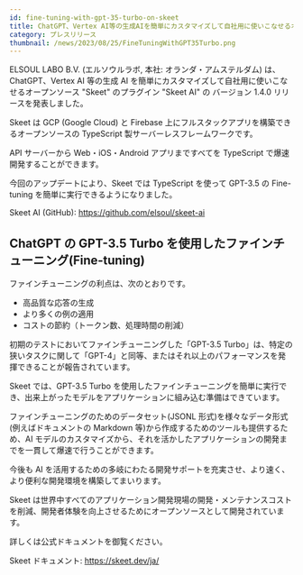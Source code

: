 ```yaml
---
id: fine-tuning-with-gpt-35-turbo-on-skeet
title: ChatGPT、Vertex AI等の生成AIを簡単にカスタマイズして自社用に使いこなせるオープンソース"Skeet"がGPT-3.5のファインチューニングにも対応しました
category: プレスリリース
thumbnail: /news/2023/08/25/FineTuningWithGPT35Turbo.png
---
```


ELSOUL LABO B.V. (エルソウルラボ, 本社: オランダ・アムステルダム) は、ChatGPT、Vertex AI 等の生成 AI を簡単にカスタマイズして自社用に使いこなせるオープンソース "Skeet" のプラグイン "Skeet AI" の バージョン 1.4.0 リリースを発表しました。

Skeet は GCP (Google Cloud) と Firebase 上にフルスタックアプリを構築できるオープンソースの TypeScript 製サーバーレスフレームワークです。

API サーバーから Web・iOS・Android アプリまですべてを TypeScript で爆速開発することができます。

今回のアップデートにより、Skeet では TypeScript を使って GPT-3.5 の Fine-tuning を簡単に実行できるようになりました。

Skeet AI (GitHub): https://github.com/elsoul/skeet-ai

## ChatGPT の GPT-3.5 Turbo を使用したファインチューニング(Fine-tuning)

ファインチューニングの利点は、次のとおりです。

- 高品質な応答の生成
- より多くの例の適用
- コストの節約（トークン数、処理時間の削減）

初期のテストにおいてファインチューニングした「GPT-3.5 Turbo」は、特定の狭いタスクに関して「GPT-4」と同等、またはそれ以上のパフォーマンスを発揮できることが報告されています。

Skeet では、GPT-3.5 Turbo を使用したファインチューニングを簡単に実行でき、出来上がったモデルをアプリケーションに組み込む準備はできています。

ファインチューニングのためのデータセット(JSONL 形式)を様々なデータ形式(例えばドキュメントの Markdown 等)から作成するためのツールも提供するため、AI モデルのカスタマイズから、それを活かしたアプリケーションの開発までを一貫して爆速で行うことができます。

今後も AI を活用するための多岐にわたる開発サポートを充実させ、より速く、より便利な開発環境を構築してまいります。

Skeet は世界中すべてのアプリケーション開発現場の開発・メンテナンスコストを削減、開発者体験を向上させるためにオープンソースとして開発されています。

詳しくは公式ドキュメントを御覧ください。

Skeet ドキュメント: https://skeet.dev/ja/
